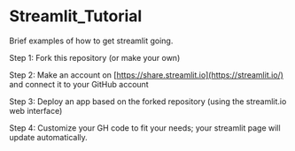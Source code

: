 # Streamlit_Tutorial
Brief examples of how to get streamlit going.

Step 1: Fork this repository (or make your own)

Step 2: Make an account on [https://share.streamlit.io](https://streamlit.io/) and connect it to your GitHub account

Step 3: Deploy an app based on the forked repository (using the streamlit.io web interface)

Step 4: Customize your GH code to fit your needs; your streamlit page will update automatically.
